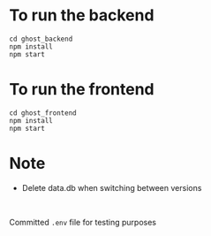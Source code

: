 # To run the backend
```
cd ghost_backend
npm install
npm start
```

# To run the frontend
```
cd ghost_frontend
npm install
npm start
```

# Note
- Delete data.db when switching between versions

<br>

Committed `.env` file for testing purposes
